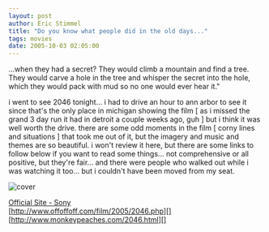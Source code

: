 ```yaml
---
layout: post
author: Eric Stimmel
title: "Do you know what people did in the old days..."
tags: movies
date: 2005-10-03 02:05:00
--- 
```



...when they had a secret? They would climb a mountain and find a tree. They would carve a hole in the tree and whisper the secret into the hole, which they would pack with mud so no one would ever hear it."

i went to see 2046 tonight... i had to drive an hour to ann arbor to see it since that's the only place in michigan showing the film [ as i missed the grand 3 day run it had in detroit a couple weeks ago, guh ] but i think it was well worth the drive. there are some odd moments in the film [ corny lines and situations ] that took me out of it, but the imagery and music and themes are so beautiful. i won't review it here, but there are some links to follow below if you want to read some things... not comprehensive or all positive, but they're fair... and there were people who walked out while i was watching it too... but i couldn't have been moved from my seat.

![cover](/images/posts/2005-10-03-do-you-know-what-people-did-in-the-old-days/39m.jpg)

[Official Site - Sony][]  
[http://www.offoffoff.com/film/2005/2046.php][]  
[http://www.monkeypeaches.com/2046.html][]

  [Official Site - Sony]: http://www.sonyclassics.com/2046/
  [http://www.offoffoff.com/film/2005/2046.php]: http://www.offoffoff.com/film/2005/2046.php
  [http://www.monkeypeaches.com/2046.html]: http://www.monkeypeaches.com/2046.html


